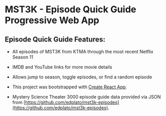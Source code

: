 # MST3K - Episode Quick Guide Progressive Web App

## Episode Quick Guide Features:

+ All episodes of MST3K from KTMA through the most recent Netflix Season 11
+ IMDB and YouTube links for more movie details
+ Allows jump to season, toggle episodes, or find a random episode

+ This project was bootstrapped with [Create React App](https://github.com/facebookincubator/create-react-app).
+ Mystery Science Theater 3000 episode guide data provided via JSON from [https://github.com/edplato/mst3k-episodes](https://github.com/edplato/mst3k-episodes).